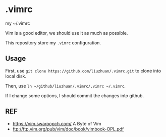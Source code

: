 # .vimrc
my ~/.vimrc

Vim is a good editor, we should use it as much as possible. 

This repository store my `.vimrc` configuration.

## Usage

First, use `git clone https://github.com/liuzhuan/.vimrc.git` to clone into local disk.

Then, use `ln ~/github/liuzhuan/.vimrc/.vimrc ~/.vimrc`.

If I change some options, I should commit the changes into github.

## REF

- https://vim.swaroopch.com/ A Byte of Vim
- ftp://ftp.vim.org/pub/vim/doc/book/vimbook-OPL.pdf 
